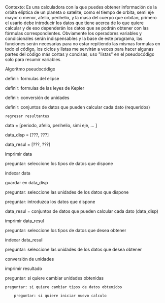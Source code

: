 Contexto:
Es una calculadora con la que puedes obtener información de la orbita elíptica de un planeta o satelite, como el tiempo de orbita, semi eje mayor o menor, afelio, perihelio, y la masa del cuerpo que orbitan, primero el usario debe introducir los datos que tiene acerca de lo que quiere calcular y de eso dependerán los datos que se podrán obtener con las fórmulas correspondientes. Obviamente los operadores variables y condicionales serán indispensables y la base de este programa, las funciones serán necesarias para no estar repitiendo las mismas formulas en todo el código, los ciclos y listas me servirán a veces para hacer algunas partes del código más cortas y concisas, uso "listas" en el pseudocódigo solo para resumir variables.


Algoritmo pseudocódigo



definir: formulas del elipse

definir: formulas de las leyes de Kepler

definir: conversión de unidades

definir: conjuntos de datos que pueden calcular cada dato (requeridos)
    
    regresar resultantes
    
    

data = [periodo, afelio, perihelio, simi eje, ... ]

data_disp = [???, ???]

data_resul = [???, ???]



imprimir data

preguntar: seleccione los tipos de datos que dispone

indexar data

guardar en data_disp

preguntar: seleccione las unidades de los datos que dispone

preguntar: introduzca los datos que dispone

data_resul = conjuntos de datos que pueden calcular cada dato (data_disp)

imprimir data_resul
   
preguntar: seleccione los tipos de datos que desea obtener

indexar data_resul

preguntar: seleccione las unidades de los datos que desea obtener

conversión de unidades

imprimir resultado

preguntar: si quiere cambiar unidades obtenidas

    preguntar: si quiere cambiar tipos de datos obtenidos
    
        preguntar: si quiere iniciar nuevo calculo


